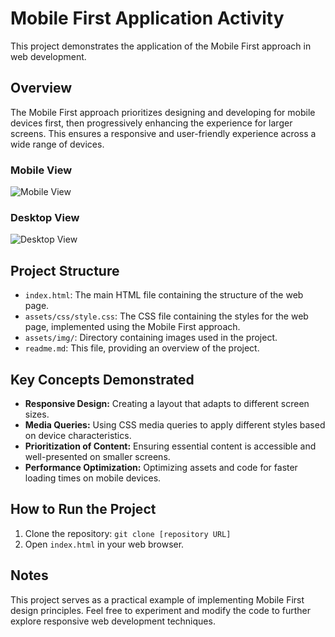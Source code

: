 # Mobile First Application Activity

This project demonstrates the application of the Mobile First approach in web development.

## Overview

The Mobile First approach prioritizes designing and developing for mobile devices first, then progressively enhancing the experience for larger screens. This ensures a responsive and user-friendly experience across a wide range of devices.

### Mobile View
![Mobile View](./assets/img/mobile.png)

### Desktop View
![Desktop View](./assets/img/desktop.png)

## Project Structure

*   `index.html`: The main HTML file containing the structure of the web page.
*   `assets/css/style.css`: The CSS file containing the styles for the web page, implemented using the Mobile First approach.
*   `assets/img/`: Directory containing images used in the project.
*   `readme.md`: This file, providing an overview of the project.

## Key Concepts Demonstrated

*   **Responsive Design:** Creating a layout that adapts to different screen sizes.
*   **Media Queries:** Using CSS media queries to apply different styles based on device characteristics.
*   **Prioritization of Content:** Ensuring essential content is accessible and well-presented on smaller screens.
*   **Performance Optimization:** Optimizing assets and code for faster loading times on mobile devices.

## How to Run the Project

1.  Clone the repository: `git clone [repository URL]`
2.  Open `index.html` in your web browser.

## Notes

This project serves as a practical example of implementing Mobile First design principles.  Feel free to experiment and modify the code to further explore responsive web development techniques.